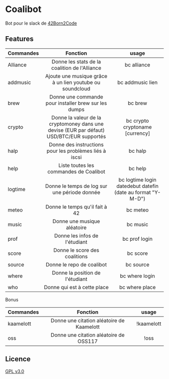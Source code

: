 # Coalibot

Bot pour le slack de [42Born2Code](http://www.42.fr/)

## Features
| Commandes | Fonction | usage |
| ------------- |:-------------:|:-------------:|
| Alliance | Donne les stats de la coalition de l'Alliance | bc alliance |
| addmusic | Ajoute une musique grâce à un lien youtube ou soundcloud| bc addmusic lien |
| brew | Donne une commande pour installer brew sur les dumps | bc brew |
| crypto | Donne la valeur de la cryptomoney dans une devise (EUR par défaut) USD/BTC/EUR supportés | bc crypto cryptoname [currency] |
| halp | Donne des instructions pour les problèmes liés à iscsi | bc halp |
| help | Liste toutes les commandes de Coalibot | bc help |
| logtime | Donne le temps de log sur une période donnée | bc logtime login datedebut datefin (date au format \"Y-M-D\") |
| meteo | Donne le temps qu'il fait à 42 | bc meteo |
| music | Donne une musique aléatoire | bc music |
| prof | Donne les infos de l'étudiant| bc prof login |
| score | Donne le score des coalitions | bc score |
| source | Donne le repo de coalibot | bc source |
| where | Donne la position de l'étudiant | bc where login |
| who | Donne qui est à cette place | bc where place |

Bonus

| Commandes | Fonction | usage |
| ------------- |:-------------:|:-------------:|
| kaamelott | Donne une citation aléatoire de Kaamelott | !kaamelott |
| oss | Donne une citation aléatoire de OSS117 | !oss |

## Licence
  [GPL v3.0](https://github.com/genesixx/coalibot/blob/master/LICENSE)
